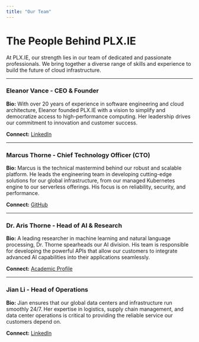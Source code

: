 ```yaml
---
title: "Our Team"
---
```


# The People Behind PLX.IE

At PLX.IE, our strength lies in our team of dedicated and passionate professionals. We bring together a diverse range of skills and experience to build the future of cloud infrastructure.

---

### **Eleanor Vance** - CEO & Founder

**Bio:** With over 20 years of experience in software engineering and cloud architecture, Eleanor founded PLX.IE with a vision to simplify and democratize access to high-performance computing. Her leadership drives our commitment to innovation and customer success.

**Connect:** [LinkedIn](https://www.linkedin.com/in/eleanorvance-placeholder)

---

### **Marcus Thorne** - Chief Technology Officer (CTO)

**Bio:** Marcus is the technical mastermind behind our robust and scalable platform. He leads the engineering team in developing cutting-edge solutions for our global infrastructure, from our managed Kubernetes engine to our serverless offerings. His focus is on reliability, security, and performance.

**Connect:** [GitHub](https://github.com/marcusthorne-placeholder)

---

### **Dr. Aris Thorne** - Head of AI & Research

**Bio:** A leading researcher in machine learning and natural language processing, Dr. Thorne spearheads our AI division. His team is responsible for developing the powerful APIs that allow our customers to integrate advanced AI capabilities into their applications seamlessly.

**Connect:** [Academic Profile](https://scholar.google.com/citations?user=placeholder)

---

### **Jian Li** - Head of Operations

**Bio:** Jian ensures that our global data centers and infrastructure run smoothly 24/7. Her expertise in logistics, supply chain management, and data center operations is critical to providing the reliable service our customers depend on.

**Connect:** [LinkedIn](https://www.linkedin.com/in/jianli-placeholder)
